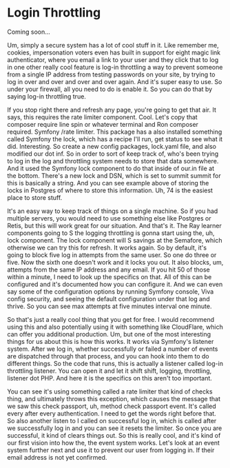 # Login Throttling

Coming soon...

Um, simply a secure system has a lot of cool stuff in it. Like remember me, cookies,
impersonation voters even has built in support for eight magic link authenticator,
where you email a link to your user and they click that to log in one other really
cool feature is log-in throttling a way to prevent someone from a single IP address
from testing passwords on your site, by trying to log in over and over and over and
over again. And it's super easy to use. So under your firewall, all you need to do is
enable it. So you can do that by saying log-in throttling true.

If you stop right there and refresh any page, you're going to get that air. It says,
this requires the rate limiter component. Cool. Let's copy that composer require line
spin or whatever terminal and Ron composer required. Symfony /rate limiter. This
package has a also installed something called Symfony the lock, which has a recipe
I'll run, get status to see what it did. Interesting. So create a new config
packages, lock.yaml file, and also modified our dot inf. So in order to sort of keep
track of, who's been trying to log in the log and throttling system needs to store
that data somewhere. And it used the Symfony lock component to do that inside of
our.in file at the bottom. There's a new lock and DSN, which is set to summit summit
for this is basically a string. And you can see example above of storing the locks in
Postgres of where to store this information. Uh, 74 is the easiest place to store
stuff.

It's an easy way to keep track of things on a single machine. So if you had multiple
servers, you would need to use something else like Postgres or Retis, but this will
work great for our situation. And that's it. The Ray learner components going to S
the logging throttling is gonna start using the, uh, lock component. The lock
component will S savings at the Semafore, which otherwise we can try this for
refresh. It works again. So by default, it's going to block five log in attempts from
the same user. So one do three or five. Now the sixth one doesn't work and it locks
you out. It also blocks, um, attempts from the same IP address and any email. If you
hit 50 of those within a minute, I need to look up the specifics on that. All of this
can be configured and it's documented how you can configure it. And we can even say
some of the configuration options by running Symfony console, Viva config security,
and seeing the default configuration under that log and thrive. So you can see max
attempts at five minutes interval one minute.

So that's just a really cool thing that you get for free. I would recommend using
this and also potentially using it with something like CloudFlare, which can offer
you additional production. Um, but one of the most interesting things for us about
this is how this works. It works via Symfony's listener system. After we log in,
whether successfully or failed a number of events are dispatched through that
process, and you can hook into them to do different things. So the code that runs,
this is actually a listener called log-in throttling listener. You can open it and
let it shift shift, logging, throttling, listener dot PHP. And here it is the
specifics on this aren't too important.

You can see it's using something called a rate limiter that kind of checks thing, and
ultimately throws this exception, which causes the message that we saw this check
passport, uh, method check passport event. It's called every after every
authentication. I need to get the words right before that. So also another listen to
I called on successful log in, which is called after we successfully log in and you
can see it resets the limiter. So once you are successful, it kind of clears things
out. So this is really cool, and it's kind of our first vision into how the, the
event system works. Let's look at an event system further next and use it to prevent
our user from logging in. If their email address is not yet confirmed.

